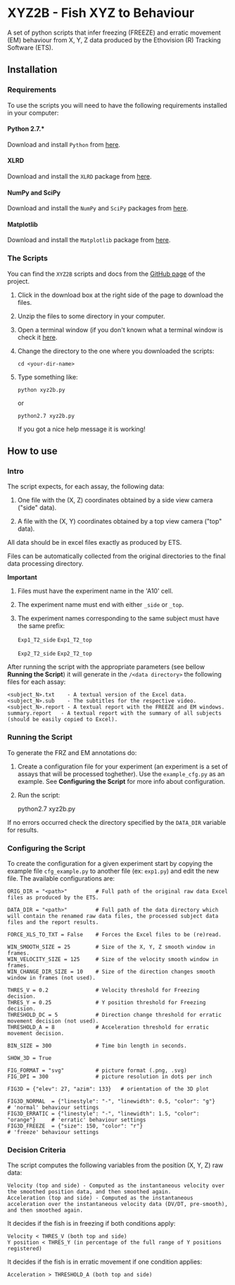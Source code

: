 # XYZ2B - Fish XYZ to Behaviour

A set of python scripts that infer freezing (FREEZE) and erratic movement (EM) behaviour from X, Y, Z data produced by the Ethovision (R) Tracking Software (ETS).

## Installation

### Requirements

To use the scripts you will need to have the following requirements installed in your computer:

#### Python 2.7.*

Download and install `Python` from [here](https://www.python.org/download/).

#### XLRD

Download and install the `XLRD` package from [here](https://pypi.python.org/pypi/xlrd/0.7.9).

#### NumPy and SciPy

Download and install the `NumPy` and `SciPy` packages from [here](http://www.scipy.org/scipylib/download.html).

#### Matplotlib

Download and install the `Matplotlib` package from [here](http://matplotlib.org/downloads.html).


### The Scripts

You can find the `XYZ2B` scripts and docs from the [GitHub page](https://github.com/joseaccruz/xyz2b) of the project.

1. Click in the download box at the right side of the page to download the files.

2. Unzip the files to some directory in your computer.

3. Open a terminal window (if you don't known what a terminal window is check it [here](http://www.makeuseof.com/tag/a-beginners-guide-to-the-windows-command-line/).

4. Change the directory to the one where you downloaded the scripts:

    `cd <your-dir-name>`

5. Type something like:

    `python xyz2b.py`
    
    or
    
    `python2.7 xyz2b.py`
    
    If you got a nice help message it is working!


## How to use


### Intro

The script expects, for each assay, the following data:

1. One file with the (X, Z) coordinates obtained by a side view camera ("side" data).

2. A file with the (X, Y) coordinates obtained by a top view camera ("top" data).

All data should be in excel files exactly as produced by ETS.

Files can be automatically collected from the original directories to the final data processing directory.

**Important**

1. Files must have the experiment name in the 'A10' cell.

2. The experiment name must end with either `_side` or `_top`.

3. The experiment names corresponding to the same subject must have the same prefix:

    `Exp1_T2_side`
    `Exp1_T2_top`

    `Exp2_T2_side`
    `Exp2_T2_top`
     

After running the script with the appropriate parameters (see bellow __Running the Script__) it will generate in the `/<data directory>` the following files for each assay:

    <subject_N>.txt    - A textual version of the Excel data.
    <subject_N>.sub    - The subtitles for the respective video.
    <subject_N>.report - A textual report with the FREEZE and EM windows.
    summary.report   - A textual report with the summary of all subjects (should be easily copied to Excel).


### Running the Script

To generate the FRZ and EM annotations do:

1) Create a configuration file for your experiment (an experiment is a set of assays that will be processed toghether). Use the `example_cfg.py` as an example. See __Configuring the Script__ for more info about configuration.

2) Run the script:

    python2.7 xyz2b.py <config file>

If no errors occurred check the directory specified by the `DATA_DIR` variable for results.


### Configuring the Script

To create the configuration for a given experiment start by copying the example file `cfg_example.py` to another file (ex: `exp1.py`) and edit the new file. The available configurations are:

    ORIG_DIR = "<path>"         # Full path of the original raw data Excel files as produced by the ETS.

    DATA_DIR = "<path>"         # Full path of the data directory which will contain the renamed raw data files, the processed subject data files and the report results.

    FORCE_XLS_TO_TXT = False    # Forces the Excel files to be (re)read.

    WIN_SMOOTH_SIZE = 25        # Size of the X, Y, Z smooth window in frames.
    WIN_VELOCITY_SIZE = 125     # Size of the velocity smooth window in frames.
    WIN_CHANGE_DIR_SIZE = 10    # Size of the direction changes smooth window in frames (not used).

    THRES_V = 0.2               # Velocity threshold for Freezing decision.
    THRES_Y = 0.25              # Y position threshold for Freezing decision.
    THRESHOLD_DC = 5            # Direction change threshold for erratic movement decision (not used).
    THRESHOLD_A = 8             # Acceleration threshold for erratic movement decision.

    BIN_SIZE = 300              # Time bin length in seconds.
    
    SHOW_3D = True

    FIG_FORMAT = "svg"          # picture format (.png, .svg)
    FIG_DPI = 300               # picture resolution in dots per inch

    FIG3D = {"elev": 27, "azim": 133}   # orientation of the 3D plot

    FIG3D_NORMAL  = {"linestyle": "-", "linewidth": 0.5, "color": "g"}          # 'normal' behaviour settings
    FIG3D_ERRATIC = {"linestyle": "-", "linewidth": 1.5, "color": "orange"}     # 'erratic' behaviour settings
    FIG3D_FREEZE  = {"size": 150, "color": "r"}                                 # 'freeze' behaviour settings


### Decision Criteria

The script computes the following variables from the position (X, Y, Z) raw data:

    Velocity (top and side) - Computed as the instantaneous velocity over the smoothed position data, and then smoothed again.
    Acceleration (top and side) - Computed as the instantaneous acceleration over the instantaneous velocity data (DV/DT, pre-smooth), and then smoothed again.

It decides if the fish is in freezing if both conditions apply:

    Velocity < THRES_V (both top and side)
    Y position < THRES_Y (in percentage of the full range of Y positions registered)

It decides if the fish is in erratic movement if one condition applies:

    Acceleration > THRESHOLD_A (both top and side)

